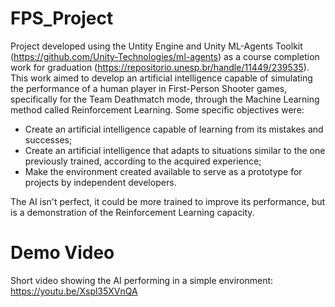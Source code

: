 # FPS_Project

Project developed using the Untity Engine and Unity ML-Agents Toolkit (https://github.com/Unity-Technologies/ml-agents) as a course completion work for graduation (https://repositorio.unesp.br/handle/11449/239535). This work aimed to develop an artificial intelligence capable of simulating the performance of a human player in First-Person Shooter games, specifically for the Team Deathmatch mode, through the Machine Learning method called Reinforcement Learning. Some specific objectives were:
  * Create an artificial intelligence capable of learning from its mistakes and successes;
  * Create an artificial intelligence that adapts to situations similar to the one previously trained, according to the acquired experience;
  * Make the environment created available to serve as a prototype for projects by independent developers.

The AI isn't perfect, it could be more trained to improve its performance, but is a demonstration of the Reinforcement Learning capacity.

# Demo Video
Short video showing the AI performing in a simple environment: https://youtu.be/Xspl35XVnQA
